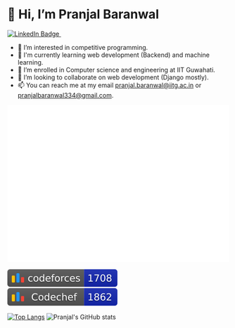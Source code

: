# 👋 Hi, I’m Pranjal Baranwal
<div id="badges">
  <a href="https://in.linkedin.com/in/pranjal-baranwal-850210203">
    <img src="https://img.shields.io/badge/LinkedIn-blue?style=for-the-badge&logo=linkedin&logoColor=white" alt="LinkedIn Badge"/>
  </a>
  <img src="https://komarev.com/ghpvc/?username=Pranjal-g083&style=flat-square&color=blue" alt=""/>
  
</div>

- 👀 I’m interested in competitive programming.
- 📖 I'm currently learning web development (Backend) and machine learning.
- 🌱 I’m enrolled in Computer science and engineering at IIT Guwahati.
- 💞️ I’m looking to collaborate on web development (Django mostly).
- 📫 You can reach me at my email pranjal.baranwal@iitg.ac.in or pranjalbaranwal334@gmail.com.

![Codeforces](https://raw.githubusercontent.com/Pranjal-g083/Codeforces/main/output/light_card.svg#gh-dark-mode-only)

![codeforces max rating](https://raw.githubusercontent.com/Pranjal-g083/Codeforces/main/output/max_rating.svg)
![codechef max rating](https://raw.githubusercontent.com/Pranjal-g083/Codeforces/main/output/codechef.svg)

[![Top Langs](https://github-readme-stats.vercel.app/api/top-langs/?username=Pranjal-g083&layout=compact)](https://github.com/anuraghazra/github-readme-stats)
![Pranjal's GitHub stats](https://github-readme-stats.vercel.app/api?username=Pranjal-g083&show_icons=true&theme=radical)


<!---
Pranjal-g083/Pranjal-g083 is a ✨ special ✨ repository because its `README.md` (this file) appears on your GitHub profile.
You can click the Preview link to take a look at your changes.
--->
